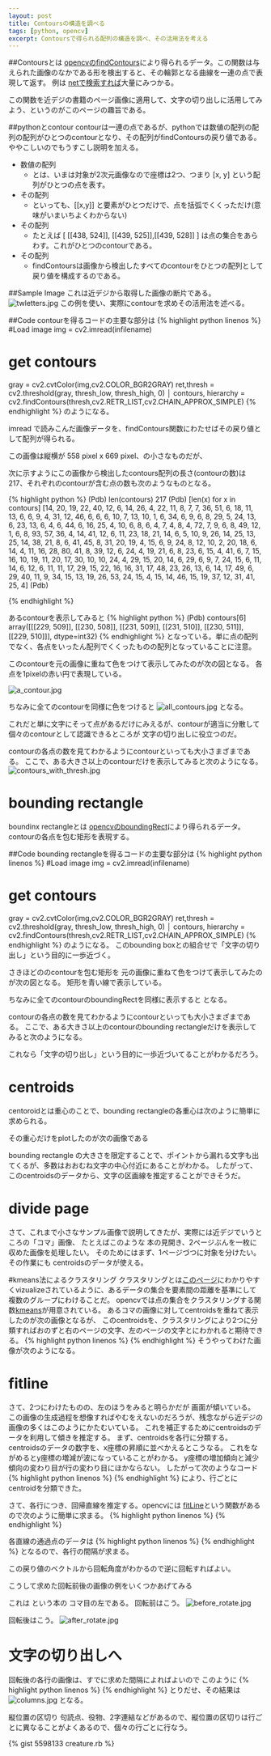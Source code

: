 ```yaml
---
layout: post
title: Contoursの構造を調べる
tags: [python, opencv]
excerpt: Contoursで得られる配列の構造を調べ、その活用法を考える
---
```

##Contoursとは
[opencvのfindContours](http://docs.opencv.org/trunk/modules/imgproc/doc/structural_analysis_and_shape_descriptors.html?highlight=contour#cv2.findContours)により得られるデータ。この関数は与えられた画像のなかである形を検出すると、その輪郭となる曲線を一連の点で表現して返す。
例は
[netで検索すれば](https://www.google.co.jp/search?q=opencv+contour+sample+image&client=firefox-aurora&hs=3OS&rls=org.mozilla:ja-JP-mac:unofficial&hl=ja&channel=fflb&tbm=isch&tbo=u&source=univ&sa=X&ei=ogUYU4_iM4yNkwWl5IHwDw&ved=0CCcQsAQ&biw=1280&bih=925)大量にみつかる。

この関数を近デジの書籍のページ画像に適用して、文字の切り出しに活用してみよう、というのがこのページの趣旨である。

##pythonとcontour
contourは一連の点であるが、pythonでは数値の配列の配列の配列がひとつのcontourとなり、その配列がfindContoursの戻り値である。
ややこしいのでもうすこし説明を加える。

* 数値の配列
  - とは、いまは対象が2次元画像なので座標は2つ、つまり [x, y] という配列がひとつの点を表す。
* その配列
  - といっても、[[x,y]] と要素がひとつだけで、点を括弧でくくっただけ(意味がいまいちよくわからない)
* その配列
  - たとえば
   [ [[438, 524]], [[439, 525]],[[439, 528]] ]
   は点の集合をあらわす。これがひとつのcontourである。
* その配列
  - findContoursは画像から検出したすべてのcontourをひとつの配列として戻り値を構成するのである。

##Sample Image
これは近デジから取得した画像の断片である。
![twletters.jpg](/images/twletters.jpg)
この例を使い、実際にcontourを求めその活用法を述べる。

##Code
contourを得るコードの主要な部分は
{% highlight python linenos %}
 #Load image
 img = cv2.imread(infilename)
 # get contours
 gray = cv2.cvtColor(img,cv2.COLOR_BGR2GRAY)
 ret,thresh = cv2.threshold(gray, thresh_low, thresh_high, 0)                                                                          │
 contours, hierarchy = cv2.findContours(thresh,cv2.RETR_LIST,cv2.CHAIN_APPROX_SIMPLE)
{% endhighlight %}
のようになる。

imread で読みこんだ画像データを、findContours関数にわたせばその戻り値として配列が得られる。

この画像は縦横が 558 pixel x 669 pixel、の小さなものだが、 

次に示すようにこの画像から検出したcontours配列の長さ(contourの数)は217、それぞれのcontourが含む点の数も次のようなものとなる。

{% highlight python %}
(Pdb) len(contours)
217
(Pdb) [len(x) for x in contours]
[14, 20, 19, 22, 40, 12, 6, 14, 26, 4, 22, 11, 8, 7, 7, 36, 51, 6, 18,
 11, 13, 6, 6, 9, 4, 31, 12, 46, 6, 6, 6, 10, 7, 13, 10, 1, 6, 34, 6,
 9, 6, 8, 29, 5, 24, 13, 6, 23, 13, 6, 4, 6, 44, 6, 16, 25, 4, 10, 6,
 8, 6, 4, 7, 4, 8, 4, 72, 7, 9, 6, 8, 49, 12, 1, 6, 8, 93, 57, 36, 4,
 14, 41, 12, 6, 11, 23, 18, 21, 14, 6, 5, 10, 9, 26, 14, 25, 13, 25,
 14, 38, 21, 8, 6, 41, 45, 8, 31, 20, 19, 4, 15, 6, 9, 24, 8, 12, 10, 
 2, 20, 18, 6, 14, 4, 11, 16, 28, 80, 41, 8, 39, 12, 6, 24, 4, 19, 21,
 6, 8, 23, 6, 15, 4, 41, 6, 7, 15, 16, 10, 19, 11, 20, 17, 30, 10, 10,
 24, 4, 29, 15, 20, 14, 6, 29, 6, 9, 7, 24, 15, 6, 11, 14, 6, 12, 6, 11,
 11, 17, 29, 15, 22, 16, 16, 31, 17, 48, 23, 26, 13, 6, 14, 17, 49, 6,
 29, 40, 11, 9, 34, 15, 13, 19, 26, 53, 24, 15, 4, 15, 14, 46, 15, 19, 37, 12, 31, 41, 25, 4]
(Pdb)

{% endhighlight %}

あるcontourを表示してみると
{% highlight python %}
(Pdb) contours[6]
array([[[229, 509]],
       [[230, 508]],
       [[231, 509]],
       [[231, 510]],
       [[230, 511]],
       [[229, 510]]], dtype=int32)
{% endhighlight %}
となっている。単に点の配列でなく、各点をいったん配列でくくったものの配列となっていることに注意。

このcontourを元の画像に重ねて色をつけて表示してみたのが次の図となる。
各点を1pixelの赤い円で表現している。

![a_contour.jpg](/images/a_contour.jpg)

ちなみに全てのcontourを同様に色をつけると
![all_contours.jpg](/images/all_contours.jpg)
となる。

これだと単に文字にそって点があるだけにみえるが、contourが適当に分散して個々のcontourとして認識できるところが
文字の切り出しに役立つのだ。

contourの各点の数を見てわかるようにcontourといっても大小さまざまである。
ここで、ある大きさ以上のcontourだけを表示してみると次のようになる。
![contours_with_thresh.jpg](/images/contours_with_thresh.jpg)

# bounding rectangle
boundinx rectangleとは
[opencvのboundingRect](http://docs.opencv.org/trunk/modules/imgproc/doc/structural_analysis_and_shape_descriptors.html?highlight=bounding#cv2.boundingRect)により得られるデータ。
contourの各点を包む矩形を表現する。

##Code
bounding rectangleを得るコードの主要な部分は
{% highlight python linenos %}
 #Load image
 img = cv2.imread(infilename)
 # get contours
 gray = cv2.cvtColor(img,cv2.COLOR_BGR2GRAY)
 ret,thresh = cv2.threshold(gray, thresh_low, thresh_high, 0)                                                                          │
 contours, hierarchy = cv2.findContours(thresh,cv2.RETR_LIST,cv2.CHAIN_APPROX_SIMPLE)
{% endhighlight %}
のようになる。
このbounding boxとの組合せで「文字の切り出し」という目的に一歩近づく。

さきほどののcontourを包む矩形を 元の画像に重ねて色をつけて表示してみたのが次の図となる。
矩形を青い線で表示している。


ちなみに全てのcontourのboundingRectを同様に表示すると
となる。

contourの各点の数を見てわかるようにcontourといっても大小さまざまである。
ここで、ある大きさ以上のcontourのbounding rectangleだけを表示してみると次のようになる。


これなら「文字の切り出し」という目的に一歩近づいてることがわかるだろう。


# centroids
centoroidとは重心のことで、bounding rectangleの各重心は次のように簡単に求められる。

その重心だけをplotしたのが次の画像である

bounding rectangle の大きさを限定することで、ポイントから漏れる文字も出てくるが、多数はおおむね文字の中心付近にあることがわかる。
したがって、このcentroidsのデータから、文字の区画線を推定することができそうだ。

# divide page
さて、これまで小さなサンプル画像で説明してきたが、実際には近デジでいうところの「コマ」画像、
たとえばこのような
本の見開き、2ページぶんを一枚に収めた画像を処理したい。
そのためにはまず、1ページづつに対象を分けたい。
その作業にも centroidsのデータが使える。

#kmeans法によるクラスタリング
クラスタリングとは[このページ]()にわかりやすくvizualizeされているように、あるデータの集合を要素間の距離を基準にして複数のグループにわけることだ。
opencvでは点の集合をクラスタリングする関数[kmeans](http://docs.opencv.org/trunk/modules/core/doc/clustering.html?highlight=kmeans#cv2.kmeans)が用意されている。
あるコマの画像に対してcentroidsを重ねて表示したのが次の画像となるが、
このcentroidsを、クラスタリングにより2つに分類すればおのずと右のページの文字、左のページの文字とにわかれると期待できる。
{% highlight python linenos %}
{% endhighlight %}
そうやってわけた画像が次のようになる。

# fitline
さて、2つにわけたものの、左のほうをみると明らかだが
画面が傾いている。
この画像の生成過程を想像すればやむをえないのだろうが、残念ながら近デジの画像の多くはこのようにかたむいている。
これを補正するためにcentroidsのデータを利用して傾きを推定する。
まず、centroidsを各行に分類する。
centroidsのデータの数字を、x座標の昇順に並べかえるとこうなる。
これをながめるとy座標の増減が波になっていることがわかる。
y座標の増加傾向と減少傾向の変わり目が行の変わり目にほかならない。
したがって次のようなコード
{% highlight python linenos %}
{% endhighlight %}
により、行ごとにcentroidを分類できた。

さて、各行につき、回帰直線を推定する。opencvには
[fitLine](http://docs.opencv.org/trunk/modules/imgproc/doc/structural_analysis_and_shape_descriptors.html?highlight=fit%20line#cv2.fitLine)という関数があるので次のように簡単に求まる。
{% highlight python linenos %}
{% endhighlight %}

各直線の通過点のデータは
{% highlight python linenos %}
{% endhighlight %}
となるので、各行の間隔が求まる。

この戻り値のベクトルから回転角度がわかるので逆に回転すればよい。

こうして求めた回転前後の画像の例をいくつかあげてみる

これは という本の コマ目の左である。
回転前はこう。
![before_rotate.jpg](/images/before_rotate.jpg)

回転後はこう。
![after_rotate.jpg](/images/after_rotate.jpg)

# 文字の切り出しへ
回転後の各行の画像は、すでに求めた間隔によればよいので
このように
{% highlight python linenos %}
{% endhighlight %}
とりだせ、その結果は
![columns.jpg](/images/columns.jpg)
となる。

縦位置の区切り
句読点、役物、2字連結などがあるので、縦位置の区切りは行ごとに異なることがよくあるので、個々の行ごとに行なう。

{% gist 5598133 creature.rb %} 
